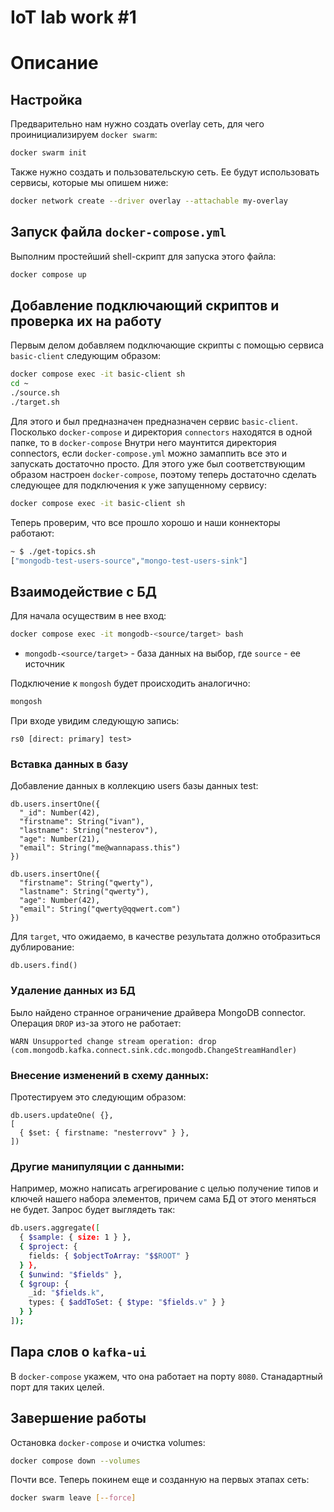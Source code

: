 # IoT lab work #1

# Описание

## Настройка

Предварительно нам нужно создать overlay сеть, для чего проинициализируем `docker swarm`:

```sh
docker swarm init
```

Также нужно создать и пользовательскую сеть. Ее будут использовать сервисы, которые мы опишем ниже:

```sh
docker network create --driver overlay --attachable my-overlay
```

## Запуск файла `docker-compose.yml`

Выполним простейший shell-скрипт для запуска этого файла:

```sh
docker compose up
```

## Добавление подключающий скриптов и проверка их на работу

Первым делом добавляем подключающие скрипты с помощью сервиса `basic-client` следующим образом:

```sh
docker compose exec -it basic-client sh
cd ~
./source.sh
./target.sh
```

Для этого и был предназначен предназначен сервис `basic-client`. Посколько `docker-compose` и директория `connectors` находятся в одной папке, то в `docker-compose`  Внутри него маунтится директория connectors, если `docker-compose.yml` можно замаппить все это и запускать достаточно просто.
Для этого уже был соответствующим образом настроен `docker-compose`, поэтому теперь достаточно сделать следующее для подключения к уже запущенному сервису:

```sh
docker compose exec -it basic-client sh
```

Теперь проверим, что все прошло хорошо и наши коннекторы работают:

```sh
~ $ ./get-topics.sh
["mongodb-test-users-source","mongo-test-users-sink"]
```

## Взаимодействие с БД

Для начала осуществим в нее вход:

```sh
docker compose exec -it mongodb-<source/target> bash
```

* `mongodb-<source/target>` - база данных на выбор, где `source` - ее источник

Подключение к `mongosh` будет происходить аналогично:

```sh
mongosh
```

При входе увидим следующую запись:

```
rs0 [direct: primary] test>
```

### Вставка данных в базу

Добавление данных в коллекцию users базы данных test:

```
db.users.insertOne({
  "_id": Number(42),
  "firstname": String("ivan"),
  "lastname": String("nesterov"),
  "age": Number(21),
  "email": String("me@wannapass.this")
})

db.users.insertOne({
  "firstname": String("qwerty"),
  "lastname": String("qwerty"),
  "age": Number(42),
  "email": String("qwerty@qqwert.com")
})
```

Для `target`, что ожидаемо, в качестве результата должно отобразиться дублирование:

```
db.users.find()
```

### Удаление данных из БД

Было найдено странное ограничение драйвера MongoDB connector. Операция `DROP` из-за этого не работает:
```
WARN Unsupported change stream operation: drop (com.mongodb.kafka.connect.sink.cdc.mongodb.ChangeStreamHandler)
```

### Внесение изменений в схему данных:

Протестируем это следующим образом:

```
db.users.updateOne( {},
[
  { $set: { firstname: "nesterrovv" } },
])
```

### Другие манипуляции с данными:

Например, можно написать агрегирование с целью получение типов и ключей нашего набора элементов, причем сама БД от этого меняться не будет. Запрос будет выглядеть так: 

```sh
db.users.aggregate([
  { $sample: { size: 1 } },
  { $project: { 
    fields: { $objectToArray: "$$ROOT" } 
  } },
  { $unwind: "$fields" },
  { $group: {
    _id: "$fields.k",
    types: { $addToSet: { $type: "$fields.v" } }
  } }
]);
```

## Пара слов о `kafka-ui`

В `docker-compose` укажем, что она работает на порту `8080`. Станадартный порт для таких целей.

## Завершение работы

Остановка `docker-compose` и  очистка volumes:

```sh
docker compose down --volumes
```

Почти все. Теперь покинем еще и созданную на первых этапах сеть:

```sh
docker swarm leave [--force]
```
